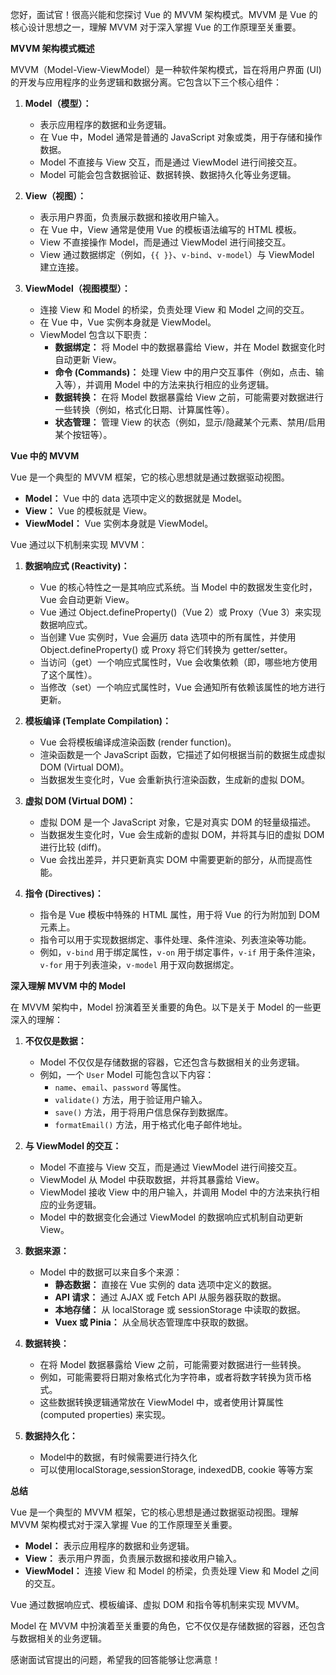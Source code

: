 您好，面试官！很高兴能和您探讨 Vue 的 MVVM 架构模式。MVVM 是 Vue 的核心设计思想之一，理解 MVVM 对于深入掌握 Vue 的工作原理至关重要。

**MVVM 架构模式概述**

MVVM（Model-View-ViewModel）是一种软件架构模式，旨在将用户界面 (UI) 的开发与应用程序的业务逻辑和数据分离。它包含以下三个核心组件：

1.  **Model（模型）：**
    *   表示应用程序的数据和业务逻辑。
    *   在 Vue 中，Model 通常是普通的 JavaScript 对象或类，用于存储和操作数据。
    *   Model 不直接与 View 交互，而是通过 ViewModel 进行间接交互。
    *   Model 可能会包含数据验证、数据转换、数据持久化等业务逻辑。

2.  **View（视图）：**
    *   表示用户界面，负责展示数据和接收用户输入。
    *   在 Vue 中，View 通常是使用 Vue 的模板语法编写的 HTML 模板。
    *   View 不直接操作 Model，而是通过 ViewModel 进行间接交互。
    *   View 通过数据绑定（例如，`{{ }}`、`v-bind`、`v-model`）与 ViewModel 建立连接。

3.  **ViewModel（视图模型）：**
    *   连接 View 和 Model 的桥梁，负责处理 View 和 Model 之间的交互。
    *   在 Vue 中，Vue 实例本身就是 ViewModel。
    *   ViewModel 包含以下职责：
        *   **数据绑定：** 将 Model 中的数据暴露给 View，并在 Model 数据变化时自动更新 View。
        *   **命令 (Commands)：** 处理 View 中的用户交互事件（例如，点击、输入等），并调用 Model 中的方法来执行相应的业务逻辑。
        *   **数据转换：** 在将 Model 数据暴露给 View 之前，可能需要对数据进行一些转换（例如，格式化日期、计算属性等）。
        *   **状态管理：** 管理 View 的状态（例如，显示/隐藏某个元素、禁用/启用某个按钮等）。

**Vue 中的 MVVM**

Vue 是一个典型的 MVVM 框架，它的核心思想就是通过数据驱动视图。

*   **Model：** Vue 中的 data 选项中定义的数据就是 Model。
*   **View：** Vue 的模板就是 View。
*   **ViewModel：** Vue 实例本身就是 ViewModel。

Vue 通过以下机制来实现 MVVM：

1.  **数据响应式 (Reactivity)：**
    *   Vue 的核心特性之一是其响应式系统。当 Model 中的数据发生变化时，Vue 会自动更新 View。
    *   Vue 通过 Object.defineProperty()（Vue 2）或 Proxy（Vue 3）来实现数据响应式。
    *   当创建 Vue 实例时，Vue 会遍历 data 选项中的所有属性，并使用 Object.defineProperty() 或 Proxy 将它们转换为 getter/setter。
    *   当访问（get）一个响应式属性时，Vue 会收集依赖（即，哪些地方使用了这个属性）。
    *   当修改（set）一个响应式属性时，Vue 会通知所有依赖该属性的地方进行更新。

2.  **模板编译 (Template Compilation)：**
    *   Vue 会将模板编译成渲染函数 (render function)。
    *   渲染函数是一个 JavaScript 函数，它描述了如何根据当前的数据生成虚拟 DOM (Virtual DOM)。
    *   当数据发生变化时，Vue 会重新执行渲染函数，生成新的虚拟 DOM。

3.  **虚拟 DOM (Virtual DOM)：**
    *   虚拟 DOM 是一个 JavaScript 对象，它是对真实 DOM 的轻量级描述。
    *   当数据发生变化时，Vue 会生成新的虚拟 DOM，并将其与旧的虚拟 DOM 进行比较 (diff)。
    *   Vue 会找出差异，并只更新真实 DOM 中需要更新的部分，从而提高性能。

4.  **指令 (Directives)：**
    *   指令是 Vue 模板中特殊的 HTML 属性，用于将 Vue 的行为附加到 DOM 元素上。
    *   指令可以用于实现数据绑定、事件处理、条件渲染、列表渲染等功能。
    *   例如，`v-bind` 用于绑定属性，`v-on` 用于绑定事件，`v-if` 用于条件渲染，`v-for` 用于列表渲染，`v-model` 用于双向数据绑定。

**深入理解 MVVM 中的 Model**

在 MVVM 架构中，Model 扮演着至关重要的角色。以下是关于 Model 的一些更深入的理解：

1.  **不仅仅是数据：**
    *   Model 不仅仅是存储数据的容器，它还包含与数据相关的业务逻辑。
    *   例如，一个 `User` Model 可能包含以下内容：
        *   `name`、`email`、`password` 等属性。
        *   `validate()` 方法，用于验证用户输入。
        *   `save()` 方法，用于将用户信息保存到数据库。
        *   `formatEmail()` 方法，用于格式化电子邮件地址。

2.  **与 ViewModel 的交互：**
    *   Model 不直接与 View 交互，而是通过 ViewModel 进行间接交互。
    *   ViewModel 从 Model 中获取数据，并将其暴露给 View。
    *   ViewModel 接收 View 中的用户输入，并调用 Model 中的方法来执行相应的业务逻辑。
    *   Model 中的数据变化会通过 ViewModel 的数据响应式机制自动更新 View。

3.  **数据来源：**
    *   Model 中的数据可以来自多个来源：
        *   **静态数据：** 直接在 Vue 实例的 data 选项中定义的数据。
        *   **API 请求：** 通过 AJAX 或 Fetch API 从服务器获取的数据。
        *   **本地存储：** 从 localStorage 或 sessionStorage 中读取的数据。
        *   **Vuex 或 Pinia：** 从全局状态管理库中获取的数据。

4.  **数据转换：**
    *   在将 Model 数据暴露给 View 之前，可能需要对数据进行一些转换。
    *   例如，可能需要将日期对象格式化为字符串，或者将数字转换为货币格式。
    *   这些数据转换逻辑通常放在 ViewModel 中，或者使用计算属性 (computed properties) 来实现。

5.  **数据持久化：**
     * Model中的数据，有时候需要进行持久化
     * 可以使用localStorage,sessionStorage, indexedDB, cookie 等等方案

**总结**

Vue 是一个典型的 MVVM 框架，它的核心思想是通过数据驱动视图。理解 MVVM 架构模式对于深入掌握 Vue 的工作原理至关重要。

*   **Model：** 表示应用程序的数据和业务逻辑。
*   **View：** 表示用户界面，负责展示数据和接收用户输入。
*   **ViewModel：** 连接 View 和 Model 的桥梁，负责处理 View 和 Model 之间的交互。

Vue 通过数据响应式、模板编译、虚拟 DOM 和指令等机制来实现 MVVM。

Model 在 MVVM 中扮演着至关重要的角色，它不仅仅是存储数据的容器，还包含与数据相关的业务逻辑。

感谢面试官提出的问题，希望我的回答能够让您满意！
